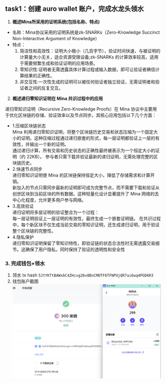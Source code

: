 
## task1：创建 auro wallet 账户，完成水龙头领水


1. **概述Mina所采用的证明系统(包括名称、特点)**

- 名称：Mina协议采用的证明系统是zk-SNARKs（Zero-Knowledge Succinct Non-Interactive Argument of Knowledge）
- 特点：
    1. 简洁性和高效性：证明大小极小（几百字节），验证时间快速，与被证明的计算量大小无关，适合资源受限设备;zk-SNARKs 的计算效率较高，适用于需要频繁生成和验证证明的应用场景。
    2. 零知识性:证明者无需透露具体计算过程或输入数据，即可让验证者确信计算结果的正确性。
    3. 非交互性:一次性生成的证明可以被任何验证者独立验证，无需证明者和验证者之间的反复交互。

2. **概述递归零知识证明在 Mina 共识过程中的应用**
   
递归零知识证明（Recursive Zero-Knowledge Proofs）在 Mina 协议中主要用于优化区块链的存储、验证效率以及节点同步。其核心应用包括以下几个方面：

- 1.压缩区块链状态<br/>
Mina 利用递归零知识证明，将整个区块链历史交易和状态压缩为一个固定大小的证明。这种压缩过程通过递归嵌套的形式，每一层证明都验证上一层的有效性，并输出一个新的证明。<br/>通过递归计算，所有交易和历史状态的正确性最终被表示为一个恒定大小的证明（约 22KB）。
参与者只需下载并验证最新的递归证明，无需处理完整的区块链历史。
- 2.快速节点同步<br/>
递归零知识证明使 Mina 的区块链保持恒定大小，降低了存储需求和计算开销。<br/>新加入的节点只需同步最新的证明即可成为完整节点，而不需要下载和验证从创世区块到当前区块的所有数据。这种轻量化设计显著提升了 Mina 网络的去中心化程度，允许更多用户参与网络。
- 3.高效验证<br/>
递归证明将多层证明的验证整合为一个过程：<br/>每一层证明验证上一层证明的有效性，最终生成一个嵌套证明链。
在共识过程中，每个新区块不仅生成当前交易的零知识证明，还生成递归证明，用于验证整个区块链的完整性。
- 4.隐私保护<br/>
递归零知识证明保留了零知识特性，即验证链的状态合法性时无需透露交易细节。这确保了用户隐私，同时保持了验证的透明性和安全性

### 3. 完成钱包+领水
1. 领水 tx hash `5JtYKTtBAWxbC4ZHcvg26v8BnCMDTF6TFNPUjQR7ai6wq4PGD6R3`
2. 钱包账户截图
![](./wallet-pic.png)


